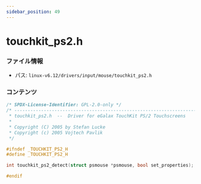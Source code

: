 ```yaml
---
sidebar_position: 49
---
```

# touchkit_ps2.h

### ファイル情報

- パス: `linux-v6.12/drivers/input/mouse/touchkit_ps2.h`

### コンテンツ

```h
/* SPDX-License-Identifier: GPL-2.0-only */
/* ----------------------------------------------------------------------------
 * touchkit_ps2.h  --  Driver for eGalax TouchKit PS/2 Touchscreens
 *
 * Copyright (C) 2005 by Stefan Lucke
 * Copyright (c) 2005 Vojtech Pavlik
 */

#ifndef _TOUCHKIT_PS2_H
#define _TOUCHKIT_PS2_H

int touchkit_ps2_detect(struct psmouse *psmouse, bool set_properties);

#endif

```
